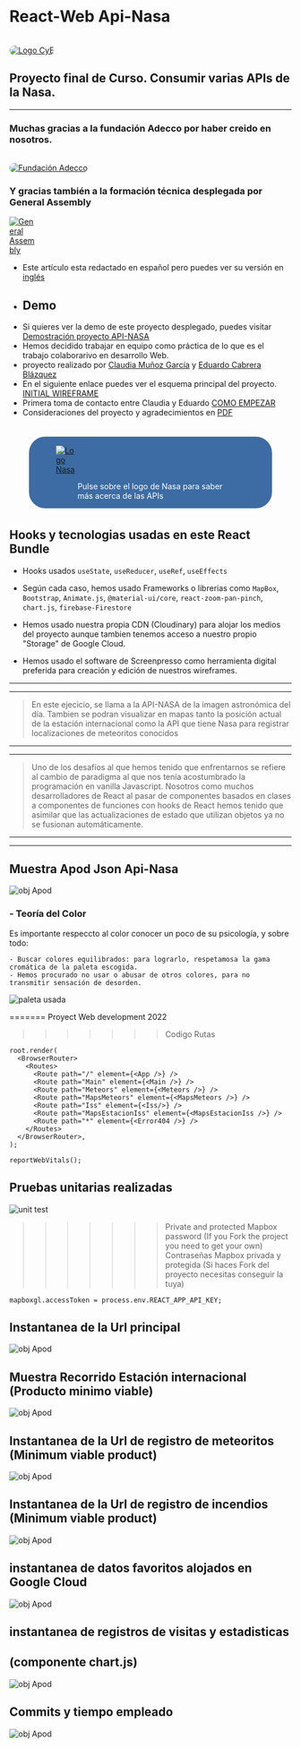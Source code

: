 # React-Web Api-Nasa
<a target="_blank" rel="noopener noreferrer" href="https://react-api-nasa.netlify.app/"><img src="https://res.cloudinary.com/dquxfl0fe/image/upload/v1658752952/API-GA/logoCyE_bisma5.png" alt="Logo CyE" style="max-width: 100%;border-radius:1rem;margin-top:1rem"></a>
## Proyecto final de Curso. Consumir varias APIs de la Nasa.
----------------------------------------------------------------
### Muchas gracias a la fundación Adecco por haber creido en nosotros.
<a target="_blank" rel="noopener noreferrer" href="https://fundacionadecco.org/becas-y-ayudas/senior/"><img src="https://res.cloudinary.com/dquxfl0fe/image/upload/v1657192729/API-GA/adecco_o0ddcs.png" alt="Fundación Adecco" style="max-width: 40%;border-radius:1rem;margin-top:1rem"></a>
### Y gracias también a la formación técnica desplegada por General Assembly

<a target="_blank" rel="noopener noreferrer" href="https://generalassemb.ly/"><img src="https://pataruco.github.io/ga-assets/assets/logos/ga.svg" alt="General Assembly" style="max-width: 10%;"></a>


 - Este artículo esta redactado en español pero puedes ver su versión en [inglés](README.md)
 - ## Demo
- Si quieres ver la demo de este proyecto desplegado, puedes visitar [Demostración proyecto API-NASA](https://react-api-nasa.netlify.app/)
- Hemos decidido trabajar en equipo como práctica de lo que es el trabajo colaborarivo en desarrollo Web.
-   proyecto realizado por [Claudia Muñoz García](mailto:claudia.munozgarcia@gmail.com?subject=[GitHub]%20Source%20Han%20Sans) y [Eduardo Cabrera Blázquez](mailto:ecabrerablazquez@gmail.com?subject=[GitHub]%20Source%20Han%20Sans)
- En el siguiente enlace puedes ver el esquema principal del proyecto. [INITIAL WIREFRAME](https://res.cloudinary.com/dquxfl0fe/image/upload/v1658301121/API-GA/dise%C3%B1o_zvjwlz.png)
- Primera toma de contacto entre Claudia y Eduardo [COMO EMPEZAR](https://res.cloudinary.com/dquxfl0fe/image/upload/v1655767968/API-GA/primeras_ideas_gwigsq.png)
- Consideraciones del proyecto y agradecimientos en [PDF](https://res.cloudinary.com/dquxfl0fe/image/upload/v1658783879/API-GA/guion_proyecto_final_guddc3.pdf)



   
<div style="display:flex;border:solid 3px;border-color:white;border-radius:2rem;width:fit-content;margin:2rem;background-color:rgb(60, 108, 163)">
<a target="_blank" rel="noopener noreferrer" href="https://api.nasa.gov/"><img src="https://res.cloudinary.com/dquxfl0fe/image/upload/v1657194000/API-GA/nasa-logo_w5ebmi.png" alt="Logo Nasa" style="max-width: 60%; margin-top:1rem;margin-left:3rem"></a>

<p style="color:white;margin-top:5rem;margin-right:5rem">Pulse sobre el logo de Nasa para saber más acerca de las APIs</p>
</div>

## Hooks y tecnologias usadas en este React Bundle

- Hooks usados   `useState`, `useReducer`, `useRef`, `useEffects` 

- Según cada caso, hemos usado Frameworks o librerias como `MapBox`, `Bootstrap`, `Animate.js`, `@material-ui/core`,  `react-zoom-pan-pinch`, `chart.js`, `firebase-Firestore`
- Hemos usado nuestra propia CDN (Cloudinary) para alojar los medios del proyecto aunque tambien tenemos acceso a nuestro propio "Storage" de Google Cloud.
- Hemos usado el software de Screenpresso como herramienta digital preferida para creación y edición de nuestros wireframes.
--------------------------------------
--------------------------------------
> En este ejecicio, se llama a la API-NASA de la imagen astronómica del día.
> Tambien se podran visualizar en mapas tanto la posición actual 
> de la estación internacional como la API que tiene
> Nasa para registrar localizaciones de meteoritos conocidos
--------------------------------------
--------------------------------------
>Uno de los desafíos al que hemos tenido que enfrentarnos se refiere al cambio de paradigma al que nos tenía acostumbrado
>la programación en vanilla Javascript. Nosotros como muchos desarrolladores de React al pasar de componentes basados ​​en clases 
>a componentes de funciones con hooks de React hemos tenido que asimilar que las actualizaciones de estado que utilizan objetos ya no se fusionan automáticamente. 
--------------------------------------
--------------------------------------
## Muestra Apod Json Api-Nasa
![obj Apod](https://res.cloudinary.com/dquxfl0fe/image/upload/v1658221607/API-GA/2022-07-05_21h17_03_y8ogpw.png)





### - Teoría del Color

   Es importante respeccto al color conocer un poco de su psicología, y sobre todo:
    
    - Buscar colores equilibrados: para lograrlo, respetamosa la gama cromática de la paleta escogida.
    - Hemos procurado no usar o abusar de otros colores, para no transmitir sensación de desorden.

   ![paleta usada](https://res.cloudinary.com/dquxfl0fe/image/upload/v1657994150/API-GA/paleta_sdyfk5.png)


   
=======
Proyect Web development 2022
>>>>>>> Codigo Rutas
```const root = ReactDOM.createRoot(document.getElementById('root'));
root.render(
  <BrowserRouter>
    <Routes>
      <Route path="/" element={<App />} />
      <Route path="Main" element={<Main />} />
      <Route path="Meteors" element={<Meteors />} />
      <Route path="MapsMeteors" element={<MapsMeteors />} />
      <Route path="Iss" element={<Iss/>} />
      <Route path="MapsEstacionIss" element={<MapsEstacionIss />} />
      <Route path="*" element={<Error404 />} />
    </Routes>
  </BrowserRouter>,
);

reportWebVitals();

```
## Pruebas unitarias realizadas
![unit test](https://res.cloudinary.com/dquxfl0fe/image/upload/v1658485450/API-GA/prueba_unitaria3_bfrycc.png)
>>>>>>> Private and protected Mapbox password (If you Fork the project you need to get your own)
>>>>>>> Contraseñas Mapbox privada y protegida (Si haces Fork del proyecto necesitas conseguir la tuya)
```
mapboxgl.accessToken = process.env.REACT_APP_API_KEY;
```
## Instantanea de la Url principal
![obj Apod](https://res.cloudinary.com/dquxfl0fe/image/upload/v1658303540/API-GA/main_clmcmy.png)


## Muestra Recorrido Estación internacional (Producto minimo viable)
![obj Apod](https://res.cloudinary.com/dquxfl0fe/image/upload/v1658071685/API-GA/iis01_ihytaj.png)

## Instantanea de la Url de registro de meteoritos (Minimum viable product)
![obj Apod](https://res.cloudinary.com/dquxfl0fe/image/upload/v1658304213/API-GA/meteors-page_hgad0n.png)

## Instantanea de la Url de registro de incendios (Minimum viable product)
![obj Apod](https://res.cloudinary.com/dquxfl0fe/image/upload/v1661325119/API-GA/fires_zezb6b.png)

## instantanea de datos favoritos alojados en Google Cloud
![obj Apod](https://res.cloudinary.com/dquxfl0fe/image/upload/v1663324346/API-GA/react-firebase-listas_tkqdnc.png)

## instantanea de registros de visitas y estadisticas 
## (componente chart.js)
![obj Apod](https://res.cloudinary.com/dquxfl0fe/image/upload/v1663500031/API-GA/visitas-sp_hejp0h.png)

## Commits y tiempo empleado
![obj Apod](https://res.cloudinary.com/dquxfl0fe/image/upload/v1663502433/API-GA/estadistica_rmtlxu.png)
